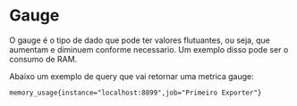 # Gauge
O gauge é o tipo de dado que pode ter valores flutuantes, ou seja, que aumentam e diminuem conforme necessario. Um exemplo disso pode ser o consumo de RAM.

Abaixo um exemplo de query que vai retornar uma metrica gauge:
```
memory_usage{instance="localhost:8899",job="Primeiro Exporter"}
```
